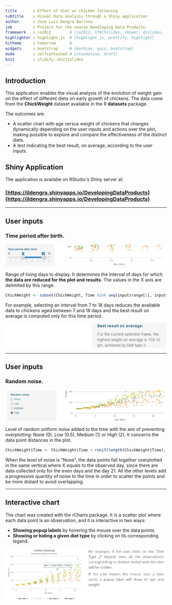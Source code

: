 ```yaml
---
title       : Effect of diet on chicken fattening
subtitle    : Visual data analysis through a Shiny application
author      : Jose Luis Dengra Barroso.
job         : Project for the course Developing Data Products.
framework   : io2012        # {io2012, html5slides, shower, dzslides, ...}
highlighter : highlight.js  # {highlight.js, prettify, highlight}
hitheme     : tomorrow      # 
widgets     : bootstrap     # {mathjax, quiz, bootstrap}
mode        : selfcontained # {standalone, draft}
knit        : slidify::knit2slides
--- 
```


   

## Introduction

This application enables the visual analysis of the evolution of weight gain on the effect of different diets on early growth of chickens. The data come from the **ChickWeight** dataset available in the R **datasets** package. 

The outcomes are: 
* A scatter chart with age versus weight of chickens that changes dynamically depending on the user inputs and actions over the plot, making possible to explore and compare the effectiveness of the distinct diets. 
* A text indicating the best result, on average, according to the user inputs.


## Shiny Application

The application is availabe on RStudio's Shiny server at:
### [https://jldengra.shinyapps.io/DevelopingDataProducts](https://jldengra.shinyapps.io/DevelopingDataProducts)

---

## User inputs

### **Time period after birth.**

![](snapshot4.jpg)

Range of living days to display. It determines the interval of days for which **the data are reduced for the plot and results**.
The values in the X axis are delimited by this range.


```r
ChickWeight <- subset(ChickWeight, Time %in% seq(input$range[1], input$range[2], 1))
```

For example, selecting an interval from 7 to 18 days reduces the available data to chickens aged between 7 and 18 days and the best result on average is computed only for this time period. 

![](snapshot5.jpg)

---

## User inputs

### **Random noise**. 

![](snapshot6.jpg)

Level of random uniform noise added to the time with the aim of preventing overplotting: None (0), Low (0.5), Medium (1) or High (2). It concerns the data point distances in the plot. 


```r
ChickWeight$Time <- ChickWeight$Time + runif(length(ChickWeight$Time), 0, as.numeric(input$noise))
```

When the level of noise is "None", the data points fall together overplotted in the same vertical where X equals to the observed day, since there are data collected only for the even days and the day 21. All the other levels add a progressive quantity of noise to the time in order to scatter the points and be more distant to avoid overlapping. 


---

## Interactive chart

The chart was created with the rCharts package. It is a scatter plot where each data point is an observation, and it is interactive in two ways: 
* **Showing popup labels** by hovering the mouse over the data points. 
* **Showing or hiding a given diet type** by clicking on its corresponding legend.

![](snapshot8.jpg)

